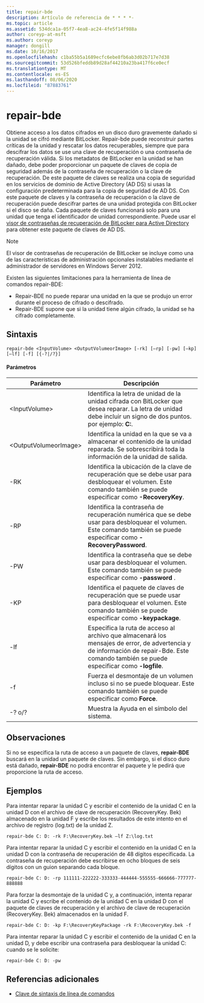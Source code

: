 ```yaml
---
title: repair-bde
description: Artículo de referencia de * * * *-
ms.topic: article
ms.assetid: 534dca1a-05f7-4ea8-ac24-4fe5f14f988a
author: coreyp-at-msft
ms.author: coreyp
manager: dongill
ms.date: 10/16/2017
ms.openlocfilehash: c1ba55b5a1689ecfc6ebe8fb6ab3d02b717e7d38
ms.sourcegitcommit: 53d526bfeddb89d28af44210a23ba417f6ce0ecf
ms.translationtype: MT
ms.contentlocale: es-ES
ms.lasthandoff: 08/06/2020
ms.locfileid: "87883761"
---
```

# <a name="repair-bde"></a>repair-bde



Obtiene acceso a los datos cifrados en un disco duro gravemente dañado si la unidad se cifró mediante BitLocker. Repair-bde puede reconstruir partes críticas de la unidad y rescatar los datos recuperables, siempre que para descifrar los datos se use una clave de recuperación o una contraseña de recuperación válida. Si los metadatos de BitLocker en la unidad se han dañado, debe poder proporcionar un paquete de claves de copia de seguridad además de la contraseña de recuperación o la clave de recuperación. De este paquete de claves se realiza una copia de seguridad en los servicios de dominio de Active Directory (AD DS) si usas la configuración predeterminada para la copia de seguridad de AD DS. Con este paquete de claves y la contraseña de recuperación o la clave de recuperación puede descifrar partes de una unidad protegida con BitLocker si el disco se daña. Cada paquete de claves funcionará solo para una unidad que tenga el identificador de unidad correspondiente. Puede usar el [visor de contraseñas de recuperación de BitLocker para Active Directory](/previous-versions/windows/it-pro/windows-7/dd875531(v=ws.10)) para obtener este paquete de claves de AD DS.

> [!NOTE]
> El visor de contraseñas de recuperación de BitLocker se incluye como una de las características de administración opcionales instalables mediante el administrador de servidores en Windows Server 2012.

Existen las siguientes limitaciones para la herramienta de línea de comandos repair-BDE:
-   Repair-BDE no puede reparar una unidad en la que se produjo un error durante el proceso de cifrado o descifrado.
-   Repair-BDE supone que si la unidad tiene algún cifrado, la unidad se ha cifrado completamente.



## <a name="syntax"></a>Sintaxis

```
repair-bde <InputVolume> <OutputVolumeorImage> [-rk] [–rp] [-pw] [–kp] [–lf] [-f] [{-?|/?}]
```

#### <a name="parameters"></a>Parámetros

|Parámetro|Descripción|
|---------|-----------|
|\<InputVolume>|Identifica la letra de unidad de la unidad cifrada con BitLocker que desea reparar. La letra de unidad debe incluir un signo de dos puntos. por ejemplo: **C:**.|
|\<OutputVolumeorImage>|Identifica la unidad en la que se va a almacenar el contenido de la unidad reparada. Se sobrescribirá toda la información de la unidad de salida.|
|-RK|Identifica la ubicación de la clave de recuperación que se debe usar para desbloquear el volumen. Este comando también se puede especificar como **-RecoveryKey**.|
|-RP|Identifica la contraseña de recuperación numérica que se debe usar para desbloquear el volumen. Este comando también se puede especificar como **-RecoveryPassword**.|
|-PW|Identifica la contraseña que se debe usar para desbloquear el volumen. Este comando también se puede especificar como **-password** .|
|-KP|Identifica el paquete de claves de recuperación que se puede usar para desbloquear el volumen. Este comando también se puede especificar como **-keypackage**.|
|-lf|Especifica la ruta de acceso al archivo que almacenará los mensajes de error, de advertencia y de información de repair-Bde. Este comando también se puede especificar como **-logfile**.|
|-f|Fuerza el desmontaje de un volumen incluso si no se puede bloquear. Este comando también se puede especificar como **Force**.|
|-? o/?|Muestra la Ayuda en el símbolo del sistema.|

## <a name="remarks"></a>Observaciones

Si no se especifica la ruta de acceso a un paquete de claves, **repair-BDE** buscará en la unidad un paquete de claves. Sin embargo, si el disco duro está dañado, **repair-BDE** no podrá encontrar el paquete y le pedirá que proporcione la ruta de acceso.

## <a name="examples"></a>Ejemplos

Para intentar reparar la unidad C y escribir el contenido de la unidad C en la unidad D con el archivo de clave de recuperación (RecoveryKey. Bek) almacenado en la unidad F y escribe los resultados de este intento en el archivo de registro (log.txt) de la unidad Z.
```
repair-bde C: D: -rk F:\RecoveryKey.bek –lf Z:\log.txt
```
Para intentar reparar la unidad C y escribir el contenido en la unidad C en la unidad D con la contraseña de recuperación de 48 dígitos especificada. La contraseña de recuperación debe escribirse en ocho bloques de seis dígitos con un guion separando cada bloque.
```
repair-bde C: D: -rp 111111-222222-333333-444444-555555-666666-777777-888888
```
Para forzar la desmontaje de la unidad C y, a continuación, intenta reparar la unidad C y escribe el contenido de la unidad C en la unidad D con el paquete de claves de recuperación y el archivo de clave de recuperación (RecoveryKey. Bek) almacenados en la unidad F.
```
repair-bde C: D: -kp F:\RecoveryKeyPackage -rk F:\RecoveryKey.bek -f
```
Para intentar reparar la unidad C y escribir el contenido de la unidad C en la unidad D, y debe escribir una contraseña para desbloquear la unidad C: cuando se le solicite:
```
repair-bde C: D: -pw
```

## <a name="additional-references"></a>Referencias adicionales

- [Clave de sintaxis de línea de comandos](command-line-syntax-key.md)
